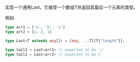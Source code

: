 实现一个通用Last<T>，它接受一个数组T并返回其最后一个元素的类型。

例如

``` typescript
type arr1 = ['a', 'b', 'c']
type arr2 = [3, 2, 1]

type Last<T extends any[]> = [any, ...T][T["length"]];

type tail1 = Last<arr1> // expected to be 'c'
type tail2 = Last<arr2> // expected to be 1
```
